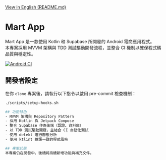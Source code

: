 [View in English (README.md)](./README.md)

# Mart App
Mart App 是一款使用 Kotlin 和 Supabase 所開發的 Android 電商應用程式。  
本專案採用 MVVM 架構與 TDD 測試驅動開發流程，並整合 CI 機制以確保程式碼品質與穩定性。

[![Android CI](https://github.com/yii016999/mart-app/actions/workflows/android-ci.yml/badge.svg)](https://github.com/yii016999/mart-app/actions)

## 開發者設定
在你 `clone` 專案後，請執行以下指令以啟用 pre-commit 檢查機制：

```bash
./scripts/setup-hooks.sh

## 功能特色
- MVVM 架構與 Repository Pattern
- 採用 Kotlin 與 Jetpack Compose
- 整合 Supabase 作為後端（認證、資料庫）
- 以 TDD 測試驅動開發，並結合 CI 自動化測試
- 使用 detekt 進行靜態分析
- 使用 ktlint 維護一致的程式風格

## 專案狀態
本專案仍在開發中，後續將持續新增功能與補充文件。